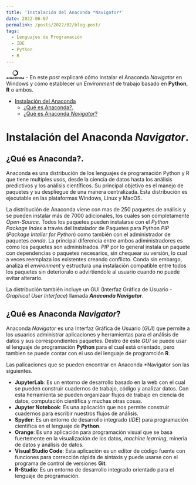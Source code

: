 ```yaml
---
title: 'Instalación del Anaconda *Navigator*'
date: 2022-06-07
permalink: /posts/2022/02/blog-post/
tags:
  - Lenguajes de Programación
  - IDE
  - Python
  - R
---
```

<img src = "\files\svg\anaconda.svg" alt="Anaconda. " width="50px" height="25px"/> - En este *post* explicaré cómo instalar el Anaconda *Navigator* en Windows y cómo establecer un *Environment* de trabajo basado en **Python**, **R** o ambos.



- [Instalación del Anaconda](#instalación-del-anaconda-navigator)
    - [¿Qué es Anaconda?.](#¿qué-es-anaconda)
    - [¿Qué es Anaconda *Navigator*?](#¿qué-es-anaconda-navigator)

    
# Instalación del Anaconda *Navigator*.

## ¿Qué es Anaconda?.
Anaconda es una distribución de los lenguajes de programación Python y R que tiene multiples usos, desde la ciencia de datos hasta los análisis predictivos y los análisis científicos. Su principal objetivo es el manejo de paquetes y su despliegue de una manera centralizada. Esta distribución es ejecutable en las plataformas Windows, Linux y MacOS.


La distribución de Anaconda viene con mas de 250 paquetes de análisis y se pueden instalar más de 7000 adicionales, los cuales son completamente *Open-Source*. Todos los paquetes pueden instalarse con el *Python Package Index* a través del  Instalador de Paquetes para Python *PIP* (*Package Intaller for Python*) como también con el administrador de paquetes *conda*. La principal diferencia entre ambos adiministradores es cómo los paquetes son administrados. *PIP* por lo general instala un paquete con dependencias o paquetes necesarios, sin chequear su versión, lo cual a veces reemplaza los existentes creando conflicto. Conda sin embargo, analiza el *environment* y estructura una instalación compatible entre todos los paquetes sin deterioralo o advirtiendole al usuario cuando no puede evitar alterarlo.

La distribución también incluye un GUI (Interfaz Gráfica de Usuario - *Graphical User Interface*) llamada ***Anaconda Navigator***.

## ¿Qué es Anaconda *Navigator*?

Anaconda *Navigator* es una Interfaz Gráfica de Usuario (*GUI*) que permite a los usuarios administrar aplicaciones y herramientas para el análisis de datos y sus correspondientes paquetes. Destro de este *GUI* se puede usar el lenguaje de programación **Python** para el cual está orientado, pero tambien se puede contar con el uso del lenguaje de programción **R**.

Las palicaciones que se pueden encontrar en Anaconda *Navigator son las siguientes.

- **JupyterLab**: Es un entorno de desarrollo basado en la web con el cual se pueden construir cuadernos de trabajo, código y analizar datos. Con esta herramienta se pueden organizaar flujos de trabajo en ciencia de datos, computación científica y muchas otras cosas.
- **Jupyter Notebook**: Es una aplicación que nos permite construir cuadernos para escribir nuestros flujos de análisis.
- **Spyder**: Es un entorno de desarrollo integrado (*IDE*) para programación científica en el lenguaje de **Python**.
- **Orange**: Es una aplicación para programación visual que se basa fuertemente en la visualización de los datos, *machine learning*, mineria de datos y análisis de datos.
- **Visual Studio Code**: Esta aplicación es un editor de código fuente con funciones para corrección rápida de sintaxis y puede usarse con el programa de control de versiones **Git**.
-  **R-Studio**: Es un entorno de desarrollo integrado orientado para el lenguaje de programación.

